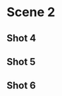# Scene 2

## Shot 4

<!--@include: ./shot4.md{3,}-->

## Shot 5

<!--@include: ./shot5.md{3,}-->

## Shot 6

<!--@include: ./shot6.md{3,}-->
